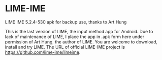# LIME-IME
LIME IME 5.2.4-530 apk for backup use, thanks to Art Hung

This is the last version of LIME, the input method app for Android.  Due to lack of maintenance of LIME, I place the app in .apk form here under permission of Art Hung, the author of LIME.  You are welcome to download, install and try LIME. The URL of official LIME-IME project is https://github.com/lime-ime/limeime.
